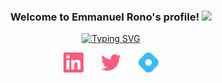<!--Intro-->
<h3 align="center">
 Welcome to Emmanuel Rono's profile!
  <img src="https://media.giphy.com/media/hvRJCLFzcasrR4ia7z/giphy.gif" width="28">
</h3>

<!-- Typing GIF -->
<p align="center">
  <a href="https://github.com/DenverCoder1/readme-typing-svg">
    <img src="https://readme-typing-svg.herokuapp.com?lines=Greetings%2C+I+am+Emmanuel+Rono;Software+QA+Engineer;Ensuring+bug-free+experiences;Let%27s+connect!&font=Fira+Code&center=true&width=480&height=45&color=36BCF7&vCenter=true&size=22" alt="Typing SVG">
  </a>
</p>

<!--Socials-->
<p align="center">
  <a href="https://www.linkedin.com/in/emmanuel-rono-3154891a3/"><img width="32px" alt="LinkedIn" title="Let's connect on LinkedIn" src="https://github.com/Chemutaiselim/svg/blob/main/linkedin.svg"/></a>  &#8287;&#8287;&#8287;&#8287;&#8287;
 <a href="https://twitter.com/Emmanuel__Rono/"><img width="32px" alt="Twitter" title="Let's talk more on Twitter" src="https://github.com/Chemutaiselim/svg/blob/main/twitter.svg"/></a>
  &#8287;&#8287;&#8287;&#8287;&#8287;
  <a href="https://emmanuelrono.hashnode.dev/"><img width="32px" alt="Emmanuel's Hashnode" title="Check out my blogs" src="https://github.com/Chemutaiselim/svg/blob/main/hashnode.svg"/></a>
</p>

